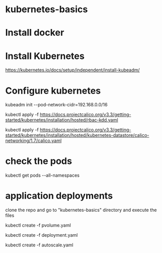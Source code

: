 # kubernetes-basics


# Install docker 


# Install Kubernetes 
https://kubernetes.io/docs/setup/independent/install-kubeadm/


# Configure kubernetes 

kubeadm init --pod-network-cidr=192.168.0.0/16

kubectl apply -f https://docs.projectcalico.org/v3.3/getting-started/kubernetes/installation/hosted/rbac-kdd.yaml

kubectl apply -f https://docs.projectcalico.org/v3.3/getting-started/kubernetes/installation/hosted/kubernetes-datastore/calico-networking/1.7/calico.yaml



# check the pods

kubectl get pods --all-namespaces


# application deployments
clone the repo and go to "kubernetes-basics" directory and execute the files

kubectl create -f pvolume.yaml

kubectl create -f deployment.yaml

kubectl create -f autoscale.yaml

